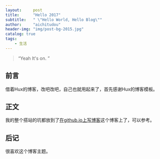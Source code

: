 ```yaml
---
layout:     post
title:      "Hello 2017"
subtitle:   " \"Hello World, Hello Blog\""
author:     "aichitudou"
header-img: "img/post-bg-2015.jpg"
catalog: true
tags:
    - 生活
---
```


> “Yeah It's on. ”


## 前言

借着Hux的博客，改吧改吧，自己也就用起来了，首先感谢Hux的博客模板。



## 正文

  
我的整个搭站的坑都放到了[在github.io上写博客](http://blog.csdn.net/wangsidadehao/article/details/78540724)这个博客上了，可以参考。


## 后记


很喜欢这个博客主题。




